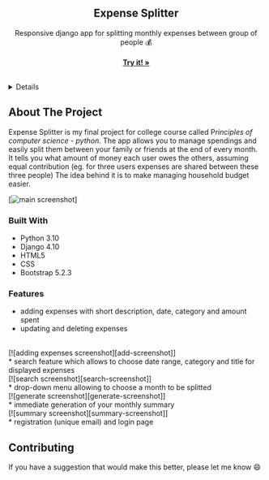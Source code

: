 
<h2 align="center">Expense Splitter</h2>

  <p align="center">
    Responsive django app for splitting monthly expenses between group of people 💰 
    <br>
    <br>
    <a href="https://expensesplitter.eu.pythonanywhere.com/"><strong>Try it! »</strong></a>
    <br/>
    <br/>
  </p>
</div>



<!-- TABLE OF CONTENTS -->
<details>
  <ol>
    <li>
      <a href="#about-the-project">About The Project</a>

      <ul>
        <li><a href="#built-with">Built With</a></li>
      </ul>

    </li>
    <li>
      <li><a href="#features">Features</a></li>
    </li>
    <li><a href="#contact">Contact</a></li>
  </ol>
</details>



<!-- ABOUT THE PROJECT -->
## About The Project

Expense Splitter is my final project for college course called P<i>rinciples of computer science - python.</i>
The app allows you to manage spendings and easily split them between your family or friends at the end of every month. 
It tells you what amount of money each user owes the others, assuming equal contribution (eg. for three users expenses are shared between these three people)
The idea behind it is to make managing household budget easier.

[![main screenshot][main-screenshot]]

### Built With

* Python 3.10 
* Django 4.10
* HTML5
* CSS
* Bootstrap 5.2.3



### Features

* adding expenses with short description, date, category and amount spent
* updating and deleting expenses
<br>
[![adding expenses screenshot][add-screenshot]]
<br>
* search feature which allows to choose date range, category and title for displayed expenses
<br>
[![search screenshot][search-screenshot]]
<br>
* drop-down menu allowing to choose a month to be splitted
<br>
[![generate screenshot][generate-screenshot]]
<br>
* immediate generation of your monthly summary
<br>
[![summary screenshot][summary-screenshot]]
<br>
* registration (unique email) and login page 



<!-- CONTRIBUTING -->
## Contributing

If you have a suggestion that would make this better, please let me know 😄



<!-- MARKDOWN LINKS & IMAGES -->
<!-- https://www.markdownguide.org/basic-syntax/#reference-style-links -->

[add-screenshot]: images/add.png
[main-screenshot]: images/main.png
[search-screenshot]: images/search.png
[generate-screenshot]: images/generate.png
[summary-screenshot]: images/summary.png

